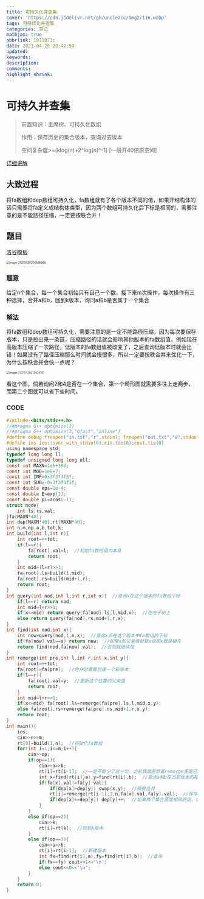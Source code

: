```yaml
---
title: 可持久化并查集
cover: 'https://cdn.jsdelivr.net/gh/uncleacc/Img2/116.webp'
tags: 可持续化并查集
categories: 算法
mathjax: true
abbrlink: 1011873c
date: 2021-04-26 20:42:59
updated:
keywords:
description:
comments:
highlight_shrink:
---
```


#  可持久并查集

> 前置知识：主席树、可持久化数组
>
> 作用：保存历史的集合版本，查询过去版本
>
> 空间复杂度>=(klog(n)+2^log(n)^-1) [一般开40倍原空间]

[详细讲解](https://www.cnblogs.com/peng-ym/p/9357220.html)

## 大致过程

将fa数组和dep数组可持久化，fa数组就有了各个版本不同的值，如果开结构体的话只需要将fa定义成结构体类型，因为两个数组可持久化后下标是相同的，需要注意的是不能路径压缩，一定要按秩合并！

## 题目

[洛谷模板](https://www.luogu.com.cn/problem/P3402)

<img src="C:\Users\60116\AppData\Roaming\Typora\typora-user-images\image-20210426204636666.png" alt="image-20210426204636666" style="zoom:50%;" />

### 题意

给定n个集合，每一个集合初始只有自己一个数，接下来m次操作，每次操作有三种选择，合并a和b，回到k版本，询问a和b是否属于一个集合

### 解法

将fa数组和dep数组可持久化，需要注意的是一定不能路径压缩，因为每次要保存版本，只是拉出来一条链，压缩路径的话就会影响其他版本的fa数组值，例如现在高版本压缩了一次路径，低版本的fa数组值被改变了，之后查询低版本时就会出错！如果没有了路径压缩那么时间就会慢很多，所以一定要按秩合并来优化一下，为什么按秩合并会快一点呢？

<img src="https://cdn.jsdelivr.net/gh/uncleacc/sucai_2/20210426213038.png" alt="image-20210426213034161" style="zoom:50%;" />

看这个图，倘若询问2和4是否在一个集合，第一个畸形图就需要多往上走两步，而第二个图就可以省下些时间。

### CODE

```c
#include <bits/stdc++.h>
//#pragma G++ optimize(2)
//#pragma G++ optimize(3,"Ofast","inline")
#define debug freopen("in.txt","r",stdin); freopen("out.txt","w",stdout)
#define ios ios::sync_with_stdio(0);cin.tie(0);cout.tie(0)
using namespace std;
typedef long long ll;
typedef unsigned long long ull;
const int MAXN=1e6+100;
const int MOD=1e9+7;
const int INF=0x3f3f3f3f;
const int SUB=-0x3f3f3f3f;
const double eps=1e-4;
const double E=exp(1);
const double pi=acos(-1);
struct node{
	int ls,rs,val;
}fa[MAXN*40];  
int dep[MAXN*40],rt[MAXN*40];
int n,m,op,a,b,tot,k;
int build(int l,int r){  
	int root=++tot;
	if(l==r){
		fa[root].val=l;  //初始fa数组值为本身
		return root;
	}
	int mid=(l+r)>>1;
	fa[root].ls=build(l,mid);
	fa[root].rs=build(mid+1,r);
	return root;
}
int query(int nod,int l,int r,int x){  //查询x在这个版本的fa数组下标
	if(l==r) return nod;
	int mid=l+r>>1;
	if(x<=mid) return query(fa[nod].ls,l,mid,x);  //在左子树上
	else return query(fa[nod].rs,mid+1,r,x);
}
int find(int nod,int x){
	int now=query(nod,1,n,x);  //查询x点在这个版本中fa数组的下标
	if(fa[now].val==x) return now;  //如果x的父亲值就是x说明x就是祖先
	return find(nod,fa[now].val);  //否则就继续找
}
int remerge(int pre,int l,int r,int x,int y){
	int root=++tot;
	fa[root]=fa[pre];  //合并时需要创建一个新版本
	if(l==r){
		fa[root].val=y;  //更新这个位置的父亲值
		return root;
	}
	int mid=l+r>>1;
	if(x<=mid) fa[root].ls=remerge(fa[pre].ls,l,mid,x,y);
	else fa[root].rs=remerge(fa[pre].rs,mid+1,r,x,y);
	return root;
}
int main(){
	ios;
	cin>>n>>m;
	rt[0]=build(1,n);  //初始化fa数组
	for(int i=1;i<=m;i++){
		cin>>op;
		if(op==1){
			cin>>a>>b;
			rt[i]=rt[i-1];  //一定不能少了这一句，之前我就是想着remerge里面已经创建当前版本了，所以这一句没必要，但是如果两个点已经在一个集合里了，下面的if就不会执行，当前版本就没有保存
			int x=find(rt[i],a),y=find(rt[i],b);  //查询a和b在当前版本的祖先
			if(fa[x].val!=fa[y].val){  
				if(dep[x]>dep[y]) swap(x,y);  //按秩合并
				rt[i]=remerge(rt[i-1],1,n,fa[x].val,fa[y].val);  //保存版本
				if(dep[x]==dep[y]) dep[y]++;  //如果两个集合高度相同的话，合并后父集合高度要加一
			}
		}
		else if(op==2){
			cin>>k;
			rt[i]=rt[k];  //回到k版本
		}
		else if(op==3){
			cin>>a>>b;
			rt[i]=rt[i-1];  //新建版本
			int fx=find(rt[i],a),fy=find(rt[i],b);  //查询
			if(fx==fy) cout<<1<<'\n';
			else cout<<0<<'\n';
		}
	}
	return 0;
}
```



